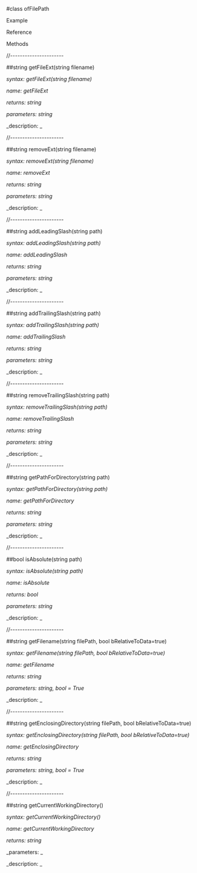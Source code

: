 #class ofFilePath

Example



Reference



Methods



//----------------------

##string getFileExt(string filename)

_syntax: getFileExt(string filename)_

_name: getFileExt_

_returns: string_

_parameters: string_



_description: _















//----------------------

##string removeExt(string filename)

_syntax: removeExt(string filename)_

_name: removeExt_

_returns: string_

_parameters: string_



_description: _















//----------------------

##string addLeadingSlash(string path)

_syntax: addLeadingSlash(string path)_

_name: addLeadingSlash_

_returns: string_

_parameters: string_



_description: _















//----------------------

##string addTrailingSlash(string path)

_syntax: addTrailingSlash(string path)_

_name: addTrailingSlash_

_returns: string_

_parameters: string_



_description: _















//----------------------

##string removeTrailingSlash(string path)

_syntax: removeTrailingSlash(string path)_

_name: removeTrailingSlash_

_returns: string_

_parameters: string_



_description: _















//----------------------

##string getPathForDirectory(string path)

_syntax: getPathForDirectory(string path)_

_name: getPathForDirectory_

_returns: string_

_parameters: string_



_description: _















//----------------------

##bool isAbsolute(string path)

_syntax: isAbsolute(string path)_

_name: isAbsolute_

_returns: bool_

_parameters: string_



_description: _















//----------------------

##string getFilename(string filePath, bool bRelativeToData=true)

_syntax: getFilename(string filePath, bool bRelativeToData=true)_

_name: getFilename_

_returns: string_

_parameters: string, bool = True_



_description: _















//----------------------

##string getEnclosingDirectory(string filePath, bool bRelativeToData=true)

_syntax: getEnclosingDirectory(string filePath, bool bRelativeToData=true)_

_name: getEnclosingDirectory_

_returns: string_

_parameters: string, bool = True_



_description: _















//----------------------

##string getCurrentWorkingDirectory()

_syntax: getCurrentWorkingDirectory()_

_name: getCurrentWorkingDirectory_

_returns: string_

_parameters: _



_description: _















